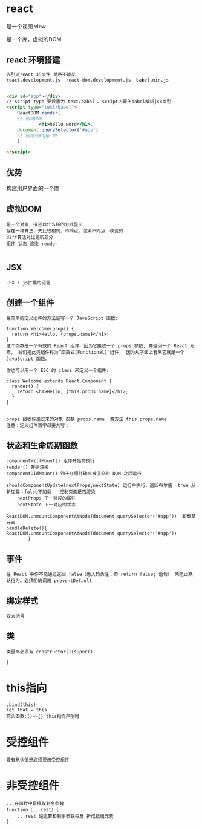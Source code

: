 # react

是一个视图 view

是一个库，虚拟的DOM

## react 环境搭建

```html
先引进react JS文件 循序不能反
react.development.js  react-dom.development.js  babel.min.js


<div id="app"></div>
// script type 要设置为 text/babel 、script内要用babel解析jsx类型
<script type="text/babel">
    ReactDOM.render(
    // 创建DOM
            <h1>hello word</h1>,
    document.querySelector('#app')
    // 创建到#app 中
    )

</script>

```

## 优势

构建用户界面的一个库

## 虚拟DOM

```
是一个对象，描述以什么样的方式显示
存在一种算法，先比较相同，不同点，渲染不同点，改变的
diff算法对比更新部分
组件 状态 渲染 render


```

## JSX

```
JSX : js扩展的语言
```

## 创建一个组件

```
最简单的定义组件的方法是写一个 JavaScript 函数:

function Welcome(props) {
  return <h1>Hello, {props.name}</h1>;
}
这个函数是一个有效的 React 组件，因为它接收一个 props 参数, 并返回一个 React 元素。 我们把此类组件称为”函数式(Functional)“组件， 因为从字面上看来它就是一个 JavaScript 函数。

你也可以用一个 ES6 的 class 来定义一个组件:

class Welcome extends React.Component {
  render() {
    return <h1>Hello, {this.props.name}</h1>;
  }
}


props 接收传递过来的对象 函数 props.name  类方法 this.props.name
注意：定义组件首字母要大写；
```

## 状态和生命周期函数

```
componentWillMount() 组件开始前执行
render() 开始渲染
componentDidMount() 钩子在组件输出被渲染到 DOM 之后运行

shouldComponentUpdate(nextProps,nextState) 运行中执行，返回布尔值  true 从新加载；false不加载   控制页面是否渲染 
	nextProps 下一对应的属性
	nextState 下一对应的状态
	
ReactDOM.unmountComponentAtNode(document.querySelector('#app'))	 卸载某元素
handleDelete(){         ReactDOM.unmountComponentAtNode(document.querySelector('#app'))
        }
```

## 事件

```
在 React 中你不能通过返回 false（愚人码头注：即 return false; 语句） 来阻止默认行为。必须明确调用 preventDefault 
```

## 绑定样式

```
双大括号
```

## 类

```
类里面必须有 constructor(){super()

}
```

# this指向

```
.bind(this)
let that = this
箭头函数:()=>{} this指向声明时

```

# 受控组件

```
要有默认值是必须要用受控组件
```

# 非受控组件

```
...在函数中是接收剩余参数
function（...rest）{
    ...rest 逆运算和剩余参数相反 拆成数组元素
}


```



